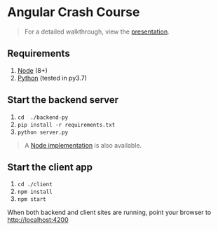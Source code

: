 # Angular Crash Course

> For a detailed walkthrough, view the [presentation](./docs/guide.pdf).

## Requirements

1. [Node](https://nodejs.org/en/) (8+)
2. [Python](https://www.python.org/downloads/release/python-370/) (tested in py3.7)

## Start the backend server

1. `cd  ./backend-py`
2. `pip install -r requirements.txt`
3. `python server.py`

> A [Node implementation](./backend-js) is also available.

## Start the client app

1. `cd ./client`
2. `npm install`
3. `npm start`

When both backend and client sites are running, point your browser to [http://localhost:4200](http://localhost:4200)